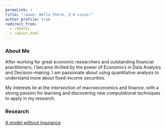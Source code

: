 ```yaml
---
permalink: /
title: ":wave: Hello there, I'm Lucas!"
author_profile: true
redirect_from: 
  - /about/
  - /about.html
---
```


### About Me
After working for great economic researchers and outstanding financial practitioners, I became thrilled by the power of Economics in Data Analysis and Decision-making. I am passionate about using quantitative analysis to understand more about fixed-income securities.

My interests lie at the intersection of macroeconomics and finance, with a strong passion for learning and discovering new computational techniques to apply in my research.


### Research

[A model without insurance](assets/papers/test_model.pdf)
